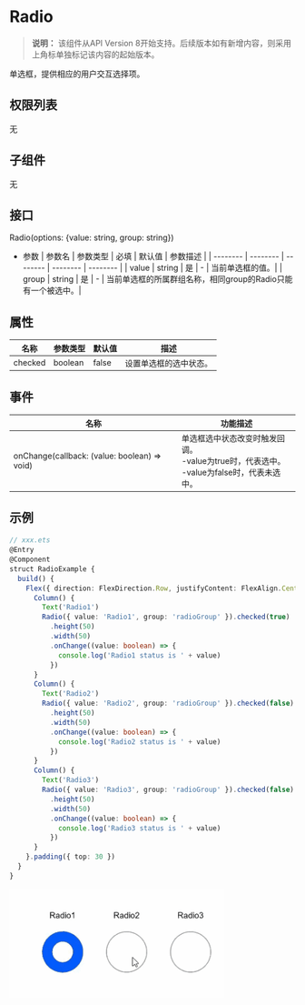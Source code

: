 # Radio

>  **说明：**
> 该组件从API Version 8开始支持。后续版本如有新增内容，则采用上角标单独标记该内容的起始版本。


单选框，提供相应的用户交互选择项。


## 权限列表

无


## 子组件

无


## 接口

Radio(options: {value: string, group: string})

- 参数
  | 参数名 | 参数类型 | 必填 | 默认值 | 参数描述 | 
  | -------- | -------- | -------- | -------- | -------- |
  | value | string | 是 | - | 当前单选框的值。|
  | group | string | 是 | - | 当前单选框的所属群组名称，相同group的Radio只能有一个被选中。|


## 属性

| 名称 | 参数类型 | 默认值 | 描述 | 
| -------- | -------- | -------- | -------- |
| checked | boolean | false | 设置单选框的选中状态。 | 


## 事件

| 名称 | 功能描述 | 
| -------- | -------- |
| onChange(callback: (value: boolean) => void) | 单选框选中状态改变时触发回调。<br> -value为true时，代表选中。<br> -value为false时，代表未选中。 | 


## 示例

```ts
// xxx.ets
@Entry
@Component
struct RadioExample {
  build() {
    Flex({ direction: FlexDirection.Row, justifyContent: FlexAlign.Center, alignItems: ItemAlign.Center }) {
      Column() {
        Text('Radio1')
        Radio({ value: 'Radio1', group: 'radioGroup' }).checked(true)
          .height(50)
          .width(50)
          .onChange((value: boolean) => {
            console.log('Radio1 status is ' + value)
          })
      }
      Column() {
        Text('Radio2')
        Radio({ value: 'Radio2', group: 'radioGroup' }).checked(false)
          .height(50)
          .width(50)
          .onChange((value: boolean) => {
            console.log('Radio2 status is ' + value)
          })
      }
      Column() {
        Text('Radio3')
        Radio({ value: 'Radio3', group: 'radioGroup' }).checked(false)
          .height(50)
          .width(50)
          .onChange((value: boolean) => {
            console.log('Radio3 status is ' + value)
          })
      }
    }.padding({ top: 30 })
  }
}
```
![](figures/radio.gif)
